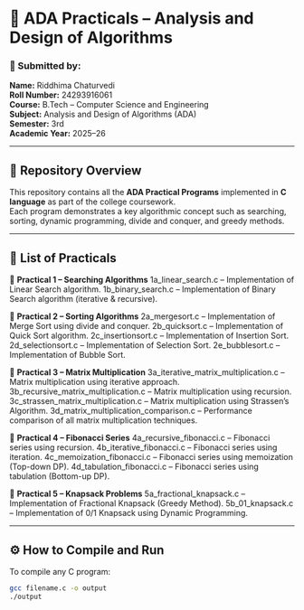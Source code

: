# 🧮 ADA Practicals – Analysis and Design of Algorithms

### 📘 Submitted by:
**Name:** Riddhima Chaturvedi  
**Roll Number:** 24293916061  
**Course:** B.Tech – Computer Science and Engineering  
**Subject:** Analysis and Design of Algorithms (ADA)  
**Semester:** 3rd  
**Academic Year:** 2025–26

---

## 📂 Repository Overview

This repository contains all the **ADA Practical Programs** implemented in **C language** as part of the college coursework.  
Each program demonstrates a key algorithmic concept such as searching, sorting, dynamic programming, divide and conquer, and greedy methods.

---

## 🧾 List of Practicals

🔹 **Practical 1 – Searching Algorithms**
1a_linear_search.c – Implementation of Linear Search algorithm.
1b_binary_search.c – Implementation of Binary Search algorithm (iterative & recursive).

🔹 **Practical 2 – Sorting Algorithms**
2a_mergesort.c – Implementation of Merge Sort using divide and conquer.
2b_quicksort.c – Implementation of Quick Sort algorithm.
2c_insertionsort.c – Implementation of Insertion Sort.
2d_selectionsort.c – Implementation of Selection Sort.
2e_bubblesort.c – Implementation of Bubble Sort.

🔹 **Practical 3 – Matrix Multiplication**
3a_iterative_matrix_multiplication.c – Matrix multiplication using iterative approach.
3b_recursive_matrix_multiplication.c – Matrix multiplication using recursion.
3c_strassen_matrix_multiplication.c – Matrix multiplication using Strassen’s Algorithm.
3d_matrix_multiplication_comparison.c – Performance comparison of all matrix multiplication techniques.

🔹 **Practical 4 – Fibonacci Series**
4a_recursive_fibonacci.c – Fibonacci series using recursion.
4b_iterative_fibonacci.c – Fibonacci series using iteration.
4c_memoization_fibonacci.c – Fibonacci series using memoization (Top-down DP).
4d_tabulation_fibonacci.c – Fibonacci series using tabulation (Bottom-up DP).

🔹 **Practical 5 – Knapsack Problems**
5a_fractional_knapsack.c – Implementation of Fractional Knapsack (Greedy Method).
5b_01_knapsack.c – Implementation of 0/1 Knapsack using Dynamic Programming.

---

## ⚙️ How to Compile and Run

To compile any C program:

```bash
gcc filename.c -o output
./output
